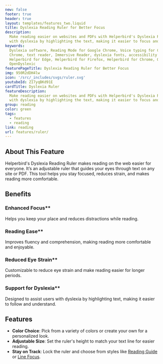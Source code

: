 ```yaml
---
new: false
footer: true
header: true
layout: templates/features_two.liquid
title: Dyslexia Reading Ruler for Better Focus
description:
  Make reading easier on websites and PDFs with Helperbird's Dyslexia Reading Ruler. It helps people
  with dyslexia by highlighting the text, making it easier to focus and understand.
keywords:
  Dyslexia software, Reading Mode for Google Chrome, Voice typing for Chrome, Text to speech for
  Chrome, text reader, Immersive Reader, dyslexia fonts, accessibility software, dyslexia software,
  Helperbird for Edge, Helperbird for Firefox, Helperbird for Chrome, Opendyslexic for Chrome,
  OpenDyslexic
featurePageTitle: Dyslexia Reading Ruler for Better Focus
img: 950R2dDH4lw
icon: '/src/_includes/svgs/ruler.svg'
youtubeId: ZI7yqBKd91E
cardTitle: Dyslexia Ruler
featureDescription:
  Make reading easier on websites and PDFs with Helperbird's Dyslexia Reading Ruler. It helps people
  with dyslexia by highlighting the text, making it easier to focus and understand.
group: reading
color: green
tags:
  - features
  - reading
link: reading
url: features/ruler/
---
```


## About This Feature

Helperbird's Dyslexia Reading Ruler makes reading on the web easier for everyone. It’s an adjustable
ruler that guides your eyes through text on any site or PDF. This tool helps you stay focused,
reduces strain, and makes reading more comfortable.

## Benefits

### Enhanced Focus\*\*

Helps you keep your place and reduces distractions while reading.

### Reading Ease\*\*

Improves fluency and comprehension, making reading more comfortable and enjoyable.

### Reduced Eye Strain\*\*

Customizable to reduce eye strain and make reading easier for longer periods.

### Support for Dyslexia\*\*

Designed to assist users with dyslexia by highlighting text, making it easier to follow and
understand.

## Features

- **Color Choice**: Pick from a variety of colors or create your own for a personalized look.
- **Adjustable Size**: Set the ruler's height to match your text line for easier reading.
- **Stay on Track**: Lock the ruler and choose from styles like
  [Reading Guide](/features/reading-guides/) or [Line Focus](/features/reading-guides/).
